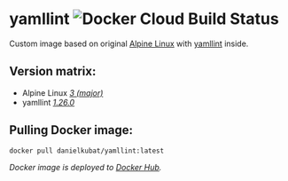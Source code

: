 # yamllint ![Docker Cloud Build Status](https://img.shields.io/docker/cloud/build/danielkubat/yamllint)

Custom image based on original [Alpine Linux](https://hub.docker.com/_/alpine/) with [yamllint](https://github.com/adrienverge/yamllint) inside.

## Version matrix:

- Alpine Linux *[3 (major)](https://hub.docker.com/_/alpine)*
- yamllint *[1.26.0](https://github.com/adrienverge/yamllint/releases/tag/v1.26.0)*

## Pulling Docker image:

```bash
docker pull danielkubat/yamllint:latest
```

*Docker image is deployed to [Docker Hub](https://hub.docker.com/r/danielkubat/yamllint).*
